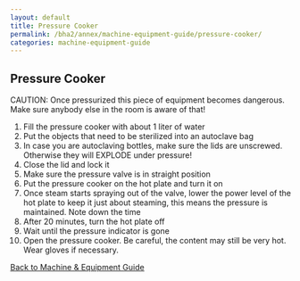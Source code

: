 ```yaml
---
layout: default
title: Pressure Cooker
permalink: /bha2/annex/machine-equipment-guide/pressure-cooker/
categories: machine-equipment-guide
---
```


## Pressure Cooker

CAUTION: Once pressurized this piece of equipment becomes dangerous. Make sure anybody else in the room is aware of that!

1. Fill the pressure cooker with about 1 liter of water
2. Put the objects that need to be sterilized into an autoclave bag
3. In case you are autoclaving bottles, make sure the lids are unscrewed. Otherwise they will EXPLODE under pressure!
4. Close the lid and lock it
5. Make sure the pressure valve is in straight position
6. Put the pressure cooker on the hot plate and turn it on
7. Once steam starts spraying out of the valve, lower the power level of the hot plate to keep it just about steaming, this means the pressure is maintained. Note down the time
8. After 20 minutes, turn the hot plate off
9. Wait until the pressure indicator is gone
10. Open the pressure cooker. Be careful, the content may still be very hot. Wear gloves if necessary.

[Back to Machine & Equipment Guide](/bha2/annex/machine-equipment-guide/)

